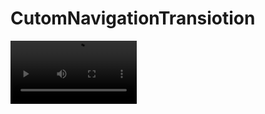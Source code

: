 # CutomNavigationTransiotion

<video src="CutomNavigationTransiotion/CutomNavigationTransiotion/Video/original.mp4" width="40%">
